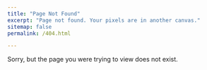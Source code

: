 ```yaml
---
title: "Page Not Found"
excerpt: "Page not found. Your pixels are in another canvas."
sitemap: false
permalink: /404.html

---
```


Sorry, but the page you were trying to view does not exist.